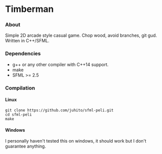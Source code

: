 # Timberman
### About
Simple 2D arcade style casual game. Chop wood, avoid branches, git gud. Written in C++/SFML.

### Dependencies
- g++ or any other compiler with C++14 support.
- make
- SFML >= 2.5

### Compilation
#### Linux
```
git clone https://github.com/juhito/sfml-peli.git
cd sfml-peli
make
```

#### Windows
I personally haven't tested this on windows, it should work but I don't guarantee anything.
